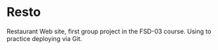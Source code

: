 # Resto
Restaurant Web site, first group project in the FSD-03 course. Using to practice deploying via Git.
